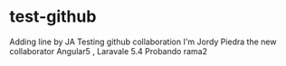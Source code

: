 # test-github


Adding line by JA
Testing github collaboration
I'm Jordy Piedra the new collaborator
Angular5 , Laravale 5.4
Probando rama2